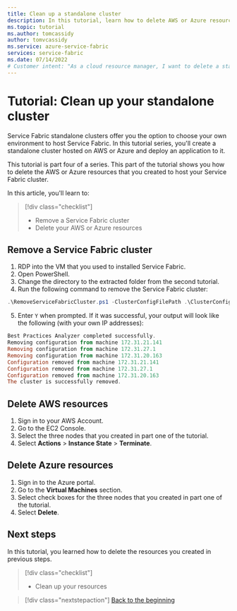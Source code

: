 ```yaml
---
title: Clean up a standalone cluster
description: In this tutorial, learn how to delete AWS or Azure resources for your standalone Service Fabric cluster.
ms.topic: tutorial
ms.author: tomcassidy
author: tomvcassidy
ms.service: azure-service-fabric
services: service-fabric
ms.date: 07/14/2022
# Customer intent: "As a cloud resource manager, I want to delete a standalone Service Fabric cluster and its associated resources, so that I can reclaim cloud resources and manage costs efficiently."
---
```


# Tutorial: Clean up your standalone cluster

Service Fabric standalone clusters offer you the option to choose your own environment to host Service Fabric. In this tutorial series, you'll create a standalone cluster hosted on AWS or Azure and deploy an application to it.

This tutorial is part four of a series. This part of the tutorial shows you how to delete the AWS or Azure resources that you created to host your Service Fabric cluster.

In this article, you'll learn to:

> [!div class="checklist"]
> * Remove a Service Fabric cluster
> * Delete your AWS or Azure resources

## Remove a Service Fabric cluster

1. RDP into the VM that you used to installed Service Fabric.
2. Open PowerShell.
3. Change the directory to the extracted folder from the second tutorial.
4. Run the following command to remove the Service Fabric cluster:

  ```powershell
  .\RemoveServiceFabricCluster.ps1 -ClusterConfigFilePath .\ClusterConfig.Unsecure.MultiMachine.json
  ```

5. Enter `Y` when prompted. If it was successful, your output will look like the following (with your own IP addresses):

  ```powershell
  Best Practices Analyzer completed successfully.
  Removing configuration from machine 172.31.21.141
  Removing configuration from machine 172.31.27.1
  Removing configuration from machine 172.31.20.163
  Configuration removed from machine 172.31.21.141
  Configuration removed from machine 172.31.27.1
  Configuration removed from machine 172.31.20.163
  The cluster is successfully removed.
  ```

## Delete AWS resources

1. Sign in to your AWS Account.
2. Go to the EC2 Console.
3. Select the three nodes that you created in part one of the tutorial.
4. Select **Actions** > **Instance State** > **Terminate**.

## Delete Azure resources

1. Sign in to the Azure portal.
2. Go to the **Virtual Machines** section.
3. Select check boxes for the three nodes that you created in part one of the tutorial.
4. Select **Delete**.

## Next steps

In this tutorial, you learned how to delete the resources you created in previous steps.

> [!div class="checklist"]
> * Clean up your resources

> [!div class="nextstepaction"]
> [Back to the beginning](service-fabric-tutorial-standalone-create-infrastructure.md)
